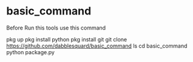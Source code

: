 # basic_command
Before Run this tools use this command

pkg up
pkg install python
pkg install git
git clone https://github.com/dabblesquard/basic_command
ls
cd basic_command
python package.py
